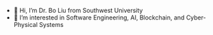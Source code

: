 - 👋 Hi, I’m Dr. Bo Liu from Southwest University
- 👀 I’m interested in Software Engineering, AI, Blockchain, and Cyber-Physical Systems
<!---
- 🌱 I’m currently learning ...
- 💞️ I’m looking to collaborate on ...
- 📫 How to reach me ...
--->
<!---
shakaiss/shakaiss is a ✨ special ✨ repository because its `README.md` (this file) appears on your GitHub profile.
You can click the Preview link to take a look at your changes.
--->
